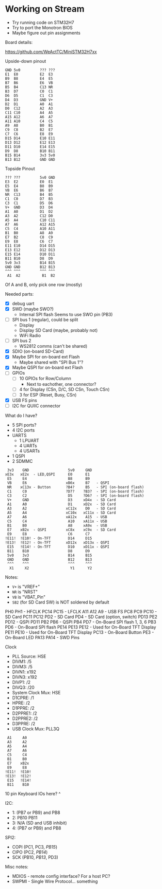 # Working on Stream

* Try running code on STM32H7
* Try to port the Monotron BIOS
* Maybe figure out pin assignments

Board details:

https://github.com/WeActTC/MiniSTM32H7xx

Upside-down pinout

```
GND 5v0         ??? ???
E1  E0          E2  E3
B9  B8          E4  E5
B7  B6          E6  VB
B5  B4          C13 NR
B3  D7          C0  C1
D6  D5          C1  C3
D4  D3          GND V+
D2  D1          A0  A1
D0  C12         A2  A3
C11 C10         A4  A5
A15 A12         A6  A7
A11 A10         C4  C5
A9  A8          B0  B1
C9  C8          B2  E7
C7  C6          E8  E9
D15 D14         E10 E11
D13 D12         E12 E13
D11 D10         E14 E15
D9  D8          B10 B11
B15 B14         3v3 5v0
B13 B12         GND GND
```

Topside Pinout

```
??? ???         5v0 GND
E3  E2          E0  E1
E5  E4          B8  B9
VB  E6          B6  B7
NR  C13         B4  B5
C1  C0          D7  B3
C3  C1          D5  D6
V+  GND         D3  D4
A1  A0          D1  D2
A3  A2          C12 D0
A5  A4          C10 C11
A7  A6          A12 A15
C5  C4          A10 A11
B1  B0          A8  A9
E7  B2          C8  C9
E9  E8          C6  C7
E11 E10         D14 D15
E13 E12         D12 D13
E15 E14         D10 D11
B11 B10         D8  D9
5v0 3v3         B14 B15
GND GND         B12 B13
^^^ ^^^         ^^^ ^^^
 A1  A2          B1  B2
```

Of A and B, only pick one row (mostly)

Needed parts:

* [x] debug uart
* [x] SWD (maybe SWO?)
    * Internal SPI flash Seems to use SWO pin (PB3)
* [ ] SPI bus 1 (regular), could be split
    * Display
    * Display SD Card (maybe, probably not)
    * WiFi Radio
* [ ] SPI bus 2
    * WS2812 comms (can't be shared)
* [x] SDIO (on-board SD-Card)
* [x] Maybe SPI for on-board ext Flash
    * Maybe shared with "SPI Bus 1"?
* [x] Maybe QSPI for on-board ext Flash
* [ ] GPIOs
    * [ ] 10 GPIOs for Row/Column
        * Next to eachother, one connector?
    * [ ] 4 for Display (CSn, D/C, SD CSn, Touch CSn)
    * [ ] 3 for ESP (Reset, Busy, CSn)
* [x] USB FS pins
* [ ] I2C for QUIIC connector

What do I have?

* 5 SPI ports?
* 4 I2C ports
* UARTS
    * 1 LPUART
    * 4 UARTs
    * 4 USARTs
* 1 QSPI
* 2 SDMMC

```
 3v3    GND                  5v0     GND
xE3x   xE2x  - LED,QSPI      E0      E1
 E5     E4                   B8      B9
 VB     E6                  xB6x     B7   - QSPI
 NR    xC13x - Button       ?B4?     B5   - SPI (on-board flash)
 C1     C0                  ?D7?    ?B3?  - SPI (on-board flash)
 C3     C2                   D5     ?D6?  - SPI (on-board flash)
 V+     GND                  D3     xD4x  - SD Card
 A1     A0                   D1     xD2x  - SD Card
 A3     A2                  xC12x    D0   - SD Card
 A5     A4                  xC10x   xC11x - SD Card
 A7     A6                  xA12x    A15  - USB
 C5     C4                   A10    xA11x - USB
 B1     B0                   A8     xA9x  - USB
 E7    xB2x  - QSPI         xC8x    xC9x  - SD Card
 E9     E8                   C6      C7
!E11!  !E10! - On-TFT        D14     D15
!E13!  !E12! - On-TFT       xD12x   xD13x - QSPI
 E15   !E14! - On-TFT        D10    xD11x - QSPI
 B11    B10                  D8      D9
 5v0    3v3                  B14     B15
 GND    GND                  B12     B13
 ^^^    ^^^                  ^^^     ^^^
  X1     X2                   Y1      Y2
```

Notes:

* `V+` is "VREF+"
* `NR` is "NRST"
* `VB` is "VBAT_Pin"
* `SB2` (for SD Card SW) is NOT soldered by default

PH0  PH1        - HFCLK
PC14 PC15       - LFCLK
A11  A12  A9    - USB FS
PC8  PC9  PC10  - SD Card
PC11 PC12 PD2   - SD Card
PD4             - SD Card (option, switch)
PD13 PE2  PD12  - QSPI
PD11 PB2  PB6   - QSPI
PB4  PD7        - On-Board SPI flash    1, 3, 6
PB3  PD6        - On-Board SPI flash
PE14 PE13 PE12  - Used for On-Board TFT Display
PE11 PE10       - Used for On-Board TFT Display
PC13            - On-Board Button
PE3             - On-Board LED
PA13 PA14       - SWD Pins

Clock

* PLL Source: HSE
* DIVM1: /5
* DIVM3: /5
* DIVN1: x192
* DIVN3: x192
* DIVP1: /2
* DIVQ3: /20
* System Clock Mux: HSE
* D1CPRE: /1
* HPRE: /2
* D1PPRE: /2
* D2PPRE1: /2
* D2PPRE2: /2
* D3PPRE: /2
* USB Clock Mux: PLL3Q

```
 A1     A0
 A3     A2
 A5     A4
 A7     A6
 C5     C4
 B1     B0
 E7    xB2x
 E9     E8
!E11!  !E10!
!E13!  !E12!
 E15   !E14!
 B11    B10
```

10 pin Keyboard IOs here? ^

I2C:

* 1: (PB7 or PB9) and PB8
* 2: PB10 PB11
* 3: N/A (SD and USB inhibit)
* 4: (PB7 or PB9) and PB8

SPI2:

* COPI (PC1, PC3, *PB15*)
* CIPO (PC2, *PB14*)
* SCK  (PB10, *PB13*, PD3)

Misc notes:

* MDIOS - remote config interface? For a host PC?
* SWPMI - Single Wire Protocol... something


